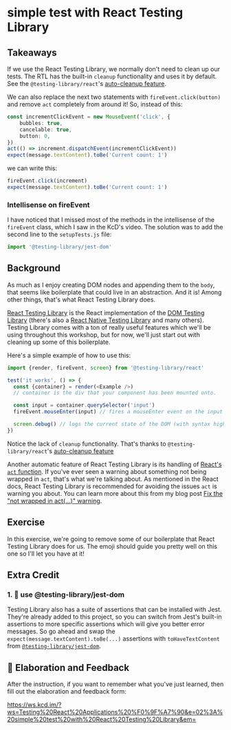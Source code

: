 # simple test with React Testing Library

## Takeaways

If we use the React Testing Library, we normally don't need to clean up our tests. The RTL has  the built-in `cleanup` functionality and uses it by default. See the `@testing-library/react`'s [auto-cleanup feature](https://testing-library.com/docs/react-testing-library/api#cleanup).

We can also replace the next two statements with `fireEvent.click(button)` and remove `act` completely from around it! So, instead of this:

```ts
const incrementClickEvent = new MouseEvent('click', {
	bubbles: true,
	cancelable: true,
	button: 0,
})
act(() => increment.dispatchEvent(incrementClickEvent))
expect(message.textContent).toBe('Current count: 1')
```

we can write this:

```ts
fireEvent.click(increment)
expect(message.textContent).toBe('Current count: 1')
```

### Intellisense on fireEvent

I have noticed that I missed most of the methods in the intellisense of the `fireEvent` class, which I saw in the KcD's video. The solution was to add the second line to the `setupTests.js` file:

```ts
import '@testing-library/jest-dom'
```

## Background

As much as I enjoy creating DOM nodes and appending them to the `body`, that
seems like boilerplate that could live in an abstraction. And it is! Among other
things, that's what React Testing Library does.

[React Testing Library](https://testing-library.com/react) is the React implementation of the [DOM Testing Library](https://testing-library.com) (there's also a
[React Native Testing Library](https://testing-library.com/react-native) and many others). Testing Library comes with a ton of really useful features which we'll be using throughout this workshop, but for now, we'll just start out with cleaning up some of this boilerplate.

Here's a simple example of how to use this:

```javascript
import {render, fireEvent, screen} from '@testing-library/react'

test('it works', () => {
  const {container} = render(<Example />)
  // container is the div that your component has been mounted onto.

  const input = container.querySelector('input')
  fireEvent.mouseEnter(input) // fires a mouseEnter event on the input

  screen.debug() // logs the current state of the DOM (with syntax highlighting!)
})
```

Notice the lack of `cleanup` functionality. That's thanks to `@testing-library/react`'s [auto-cleanup feature](https://testing-library.com/docs/react-testing-library/api#cleanup)

Another automatic feature of React Testing Library is its handling of [React's `act` function](https://reactjs.org/docs/test-utils.html#act). If you've ever seen a warning about something not being wrapped in `act`, that's what we're talking about. As mentioned in the React docs, React Testing Library is recommended for avoiding the issues `act` is warning you about. You can learn more about this from my blog post [Fix the "not wrapped in act(...)" warning](https://kentcdodds.com/blog/fix-the-not-wrapped-in-act-warning).

## Exercise

In this exercise, we're going to remove some of our boilerplate that React
Testing Library does for us. The emoji should guide you pretty well on this one
so I'll let you have at it!

## Extra Credit

### 1. 💯 use @testing-library/jest-dom

Testing Library also has a suite of assertions that can be installed with Jest.
They're already added to this project, so you can switch from Jest's built-in
assertions to more specific assertions which will give you better error
messages. So go ahead and swap the `expect(message.textContent).toBe(...)`
assertions with `toHaveTextContent` from
[`@testing-library/jest-dom`](http://testing-library.com/jest-dom).

## 🦉 Elaboration and Feedback

After the instruction, if you want to remember what you've just learned, then
fill out the elaboration and feedback form:

https://ws.kcd.im/?ws=Testing%20React%20Applications%20%F0%9F%A7%90&e=02%3A%20simple%20test%20with%20React%20Testing%20Library&em=
